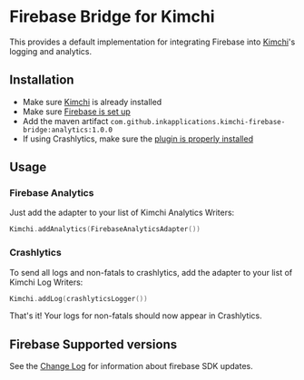 # Firebase Bridge for Kimchi

This provides a default implementation for integrating Firebase
into [Kimchi]'s logging and analytics.

## Installation

 - Make sure [Kimchi] is already installed
 - Make sure [Firebase is set up](https://firebase.google.com/docs/android/setup)
 - Add the maven artifact `com.github.inkapplications.kimchi-firebase-bridge:analytics:1.0.0`
 - If using Crashlytics, make sure the [plugin is properly installed](https://firebase.google.com/docs/crashlytics/get-started?authuser=0&platform=android)

## Usage

### Firebase Analytics

Just add the adapter to your list of Kimchi Analytics Writers:

```kotlin
Kimchi.addAnalytics(FirebaseAnalyticsAdapter())
```

### Crashlytics

To send all logs and non-fatals to crashlytics, add the adapter to your list
of Kimchi Log Writers:

```kotlin
Kimchi.addLog(crashlyticsLogger())
```

That's it! Your logs for non-fatals should now appear in Crashlytics.


## Firebase Supported versions

See the [Change Log] for information about firebase SDK updates.

[Change Log]: CHANGELOG.md
[Kimchi]: https://kimchi.inkapplications.com
